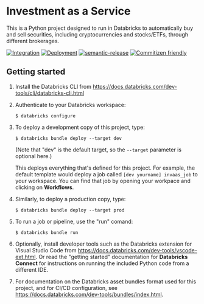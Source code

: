 # Investment as a Service

This is a Python project designed to run in Databricks to automatically buy and sell securities, including cryptocurrencies and stocks/ETFs, through different brokerages.

[![Integration](https://github.com/daneisburgh/invaas/actions/workflows/integration.yml/badge.svg)](https://github.com/daneisburgh/invaas/actions/workflows/integration.yml)
[![Deployment](https://github.com/daneisburgh/invaas/actions/workflows/deployment.yml/badge.svg)](https://github.com/daneisburgh/invaas/actions/workflows/deployment.yml)
[![semantic-release](https://img.shields.io/badge/%20%20%F0%9F%93%A6%F0%9F%9A%80-semantic--release-e10079.svg)](https://github.com/semantic-release/semantic-release)
[![Commitizen friendly](https://img.shields.io/badge/commitizen-friendly-brightgreen.svg)](http://commitizen.github.io/cz-cli/)

## Getting started

1. Install the Databricks CLI from https://docs.databricks.com/dev-tools/cli/databricks-cli.html

2. Authenticate to your Databricks workspace:

   ```
   $ databricks configure
   ```

3. To deploy a development copy of this project, type:

   ```
   $ databricks bundle deploy --target dev
   ```

   (Note that "dev" is the default target, so the `--target` parameter
   is optional here.)

   This deploys everything that's defined for this project.
   For example, the default template would deploy a job called
   `[dev yourname] invaas_job` to your workspace.
   You can find that job by opening your workpace and clicking on **Workflows**.

4. Similarly, to deploy a production copy, type:

   ```
   $ databricks bundle deploy --target prod
   ```

5. To run a job or pipeline, use the "run" comand:

   ```
   $ databricks bundle run
   ```

6. Optionally, install developer tools such as the Databricks extension for Visual Studio Code from
   https://docs.databricks.com/dev-tools/vscode-ext.html. Or read the "getting started" documentation for
   **Databricks Connect** for instructions on running the included Python code from a different IDE.

7. For documentation on the Databricks asset bundles format used
   for this project, and for CI/CD configuration, see
   https://docs.databricks.com/dev-tools/bundles/index.html.
